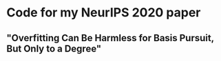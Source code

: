 # Code for my NeurIPS 2020 paper
## "Overfitting Can Be Harmless for Basis Pursuit, But Only to a Degree"
